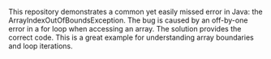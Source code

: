This repository demonstrates a common yet easily missed error in Java: the ArrayIndexOutOfBoundsException.  The bug is caused by an off-by-one error in a for loop when accessing an array. The solution provides the correct code.  This is a great example for understanding array boundaries and loop iterations.
